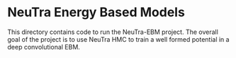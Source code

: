 # NeuTra Energy Based Models

This directory contains code to run the NeuTra-EBM project. The overall goal of
the project is to use NeuTra HMC to train a well formed potential in a deep
convolutional EBM.
